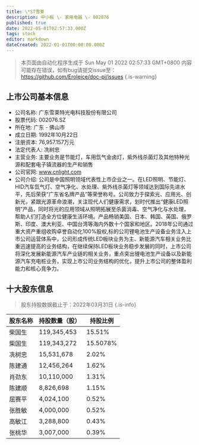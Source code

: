 ```yaml
---
title: \*ST雪莱
description: 中小板 \- 家用电器 \- 002076
published: true
date: 2022-05-01T02:57:33.000Z
tags: stock
editor: markdown
dateCreated: 2022-01-01T00:00:00.000Z
---
```


> 本页面由自动化程序生成于 Sun May 01 2022 02:57:33 GMT+0800
> 内容可能存在错误，如有bug请提交issue至：https://github.com/Eroleice/doc-pi/issues
{.is-warning}

## 上市公司基本信息
- 公司名称: 广东雪莱特光电科技股份有限公司
- 股票代码: 002076.SZ
- 所在地: 广东 - 佛山市
- 成立日期: 1992年10月22日
- 注册资本: 76,957.157万元
- 法定代表人: 冼树忠
- 主营业务: 主要业务是节能灯，车用氙气金卤灯，紫外线杀菌灯及其他特种光源和配套电子镇流器的生产和销售
- 公司官网: www.cnlight.com
- 公司介绍: 公司是中国照明领域代表性上市企业之一。在LED照明、节能灯、HID汽车氙气灯、空气净化、水处理、紫外线杀菌灯等领域达到国际先进水平，先后荣获“广东省名牌产品”等荣誉称号。公司致力于探索光、应用光、创新光，紧跟光源革命浪潮，关注现代人们健康需求，划时代推出“健康LED照明”产品，同时将光的应用领域从照明拓展至杀菌消毒、空气净化与水处理，帮助人们打造全方位健康生活环境。产品畅销美国、日本、韩国、英国、俄罗斯、印度、澳大利亚、中国台湾等海内外数十个国家和地区。2018年公司通过重大资产重组收购卓誉自动化100%股权,标的公司锂电池生产设备业务注入上市公司运营体系中，公司形成传统LED板块业务为主、新能源汽车相关业务比重迅速提高的业务结构，在继续保持LED板块业务稳步发展的同时，上市公司将深化发展新能源汽车产业链的相关业务，重点突出锂电池生产设备以及新能源汽车充电桩业务，实现上市公司业务结构的优化，提升上市公司的整体盈利能力和核心竞争力。


## 十大股东信息
> 股东持股数据截止于：2022年03月31日
{.is-info}

| 股东名称 | 持股数量（股） | 持股比例 |
| --- | --- | --- |
| 柴国生 | 119,345,453 | 15.51% |
| 柴国生 | 119,343,272 | 15.5078% |
| 冼树忠 | 15,531,678 | 2.02% |
| 陈建通 | 12,456,264 | 1.62% |
| 肖劲东 | 10,110,000 | 1.31% |
| 陈建顺 | 8,826,698 | 1.15% |
| 屈赛平 | 4,024,100 | 0.52% |
| 张胜敏 | 4,000,000 | 0.52% |
| 高敏江 | 3,288,800 | 0.43% |
| 张桃华 | 3,007,000 | 0.39% |




